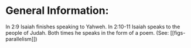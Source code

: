 # General Information:

In 2:9 Isaiah finishes speaking to Yahweh. In 2:10-11 Isaiah speaks to the people of Judah. Both times he speaks in the form of a poem. (See: [[figs-parallelism]])